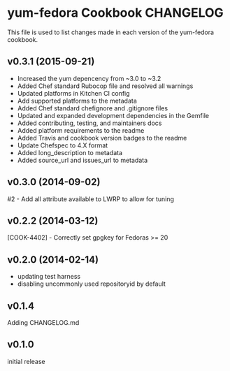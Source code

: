 yum-fedora Cookbook CHANGELOG
======================
This file is used to list changes made in each version of the yum-fedora cookbook.

v0.3.1 (2015-09-21)
-------------------
- Increased the yum depencency from ~3.0 to ~3.2
- Added Chef standard Rubocop file and resolved all warnings
- Updated platforms in Kitchen CI config
- Add supported platforms to the metadata
- Added Chef standard chefignore and .gitignore files
- Updated and expanded development dependencies in the Gemfile
- Added contributing, testing, and maintainers docs
- Added platform requirements to the readme
- Added Travis and cookbook version badges to the readme
- Update Chefspec to 4.X format
- Added long_description to metadata
- Added source_url and issues_url to metadata

v0.3.0 (2014-09-02)
-------------------
#2 - Add all attribute available to LWRP to allow for tuning

v0.2.2 (2014-03-12)
-------------------
[COOK-4402] - Correctly set gpgkey for Fedoras >= 20

v0.2.0 (2014-02-14)
-------------------
- updating test harness
- disabling uncommonly used repositoryid by default

v0.1.4
------
Adding CHANGELOG.md

v0.1.0
------
initial release

